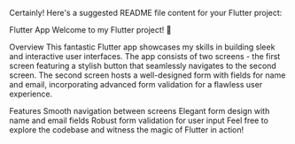
Certainly! Here's a suggested README file content for your Flutter project:

Flutter App
Welcome to my Flutter project! 🚀

Overview
This fantastic Flutter app showcases my skills in building sleek and interactive user interfaces. The app consists of two screens - the first screen featuring a stylish button that seamlessly navigates to the second screen. The second screen hosts a well-designed form with fields for name and email, incorporating advanced form validation for a flawless user experience.

Features
Smooth navigation between screens
Elegant form design with name and email fields
Robust form validation for user input
Feel free to explore the codebase and witness the magic of Flutter in action!
